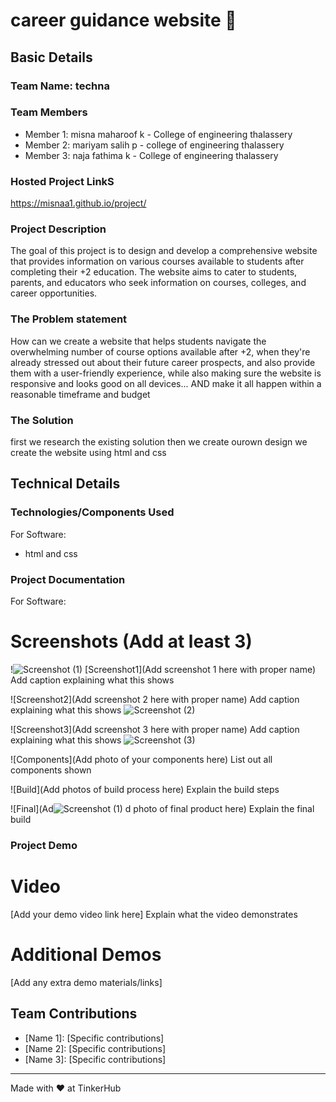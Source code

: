 # career guidance website 🎯


## Basic Details
### Team Name: techna


### Team Members
- Member 1: misna maharoof k - College of engineering thalassery
- Member 2: mariyam salih p - college of engineering thalassery
- Member 3: naja fathima k - College of engineering thalassery

### Hosted Project LinkS
 https://misnaa1.github.io/project/

### Project Description
The goal of this project is to design and develop a comprehensive website that provides information on various courses available to students after completing their +2 education. The website aims to cater to students, parents, and educators who seek information on courses, colleges, and career opportunities.

### The Problem statement
How can we create a website that helps students navigate the overwhelming number of course options available after +2, when they're already stressed out about their future career prospects, and also provide them with a user-friendly experience, while also making sure the website is responsive and looks good on all devices... AND make it all happen within a reasonable timeframe and budget

### The Solution
first we research the existing solution then we create ourown design we create the website using html and css

## Technical Details
### Technologies/Components Used
For Software:
- html and css


### Project Documentation
For Software:

# Screenshots (Add at least 3)
!![Screenshot (1)](https://github.com/user-attachments/assets/1f28b7ef-2504-4209-a192-a49fa12b04d9)
[Screenshot1](Add screenshot 1 here with proper name)
Add caption explaining what this shows

![Screenshot2](Add screenshot 2 here with proper name)
Add caption explaining what this shows
![Screenshot (2)](https://github.com/user-attachments/assets/04fca021-c37d-41b2-a315-1fbab8b3b2d3)

![Screenshot3](Add screenshot 3 here with proper name)
Add caption explaining what this shows
![Screenshot (3)](https://github.com/user-attachments/assets/9c6af04c-3466-4ac3-a063-11d4a2586357)




![Components](Add photo of your components here)
List out all components shown

![Build](Add photos of build process here)
Explain the build steps

![Final](Ad![Screenshot (1)](https://github.com/user-attachments/assets/b42484b6-879e-43ac-b1e7-b4b82e058e97)
d photo of final product here)
Explain the final build

### Project Demo
# Video
[Add your demo video link here]
Explain what the video demonstrates

# Additional Demos
[Add any extra demo materials/links]

## Team Contributions
- [Name 1]: [Specific contributions]
- [Name 2]: [Specific contributions]
- [Name 3]: [Specific contributions]

---
Made with ❤ at TinkerHub
